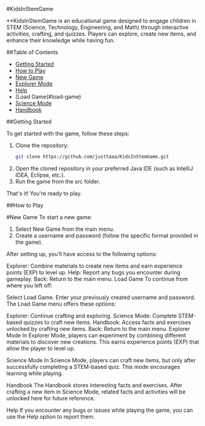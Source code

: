 #KidsInStemGame

**KidsInStemGame is an educational game designed to engage children in STEM (Science, Technology, Engineering, and Math) through interactive activities, crafting, and quizzes. Players can explore, create new items, and enhance their knowledge while having fun.

##Table of Contents
- [Getting Started](#getting-started)
- [How to Play](#how-to-play)
 - [New Game](#new-game)
 - [Explorer Mode](#explorer-mode)
 - [Help](#help)
 - [Load Game(#load-game)
 - [Science Mode](#science-mode)
 - [Handbook](#handbook)


##Getting Started

To get started with the game, follow these steps:

1. Clone the repository:
	```bash
	git clone https://github.com/justtaaa/KidsInStemGame.git
2. Open the cloned repository in your preferred Java IDE (such as IntelliJ IDEA, Eclipse, etc.).
3. Run the game from the src folder.

That's it! You're ready to play.

##How to Play

#New Game
To start a new game:

1. Select New Game from the main menu.
2. Create a username and password (follow the specific format provided in the game).

After setting up, you’ll have access to the following options:

Explorer: Combine materials to create new items and earn experience points (EXP) to level up.
Help: Report any bugs you encounter during gameplay.
Back: Return to the main menu.
Load Game
To continue from where you left off:

Select Load Game.
Enter your previously created username and password.
The Load Game menu offers these options:

Explorer: Continue crafting and exploring.
Science Mode: Complete STEM-based quizzes to craft new items.
Handbook: Access facts and exercises unlocked by crafting new items.
Back: Return to the main menu.
Explorer Mode
In Explorer Mode, players can experiment by combining different materials to discover new creations. This earns experience points (EXP) that allow the player to level up.

Science Mode
In Science Mode, players can craft new items, but only after successfully completing a STEM-based quiz. This mode encourages learning while playing.

Handbook
The Handbook stores interesting facts and exercises. After crafting a new item in Science Mode, related facts and activities will be unlocked here for future reference.

Help
If you encounter any bugs or issues while playing the game, you can use the Help option to report them.